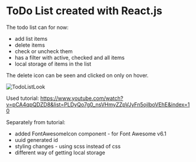# ToDo List created with React.js

The todo list can for now:
* add list items
* delete items
* check or uncheck them
* has a filter with active, checked and all items
* local storage of items in the list

The delete icon can be seen and clicked on only on hover.

![TodoListLook](https://user-images.githubusercontent.com/49585854/174680974-37b1e1a9-766d-4fbc-9ce5-0a31492a601f.png)

Used tutorial: https://www.youtube.com/watch?v=pCA4qpQDZD8&list=PLDyQo7g0_nsVHmyZZpVJyFn5ojlboVEhE&index=10

Separately from tutorial:
* added FontAwesomeIcon component - for Font Awesome v6.1
* uuid generated id
* styling changes - using scss instead of css
* different way of getting local storage
